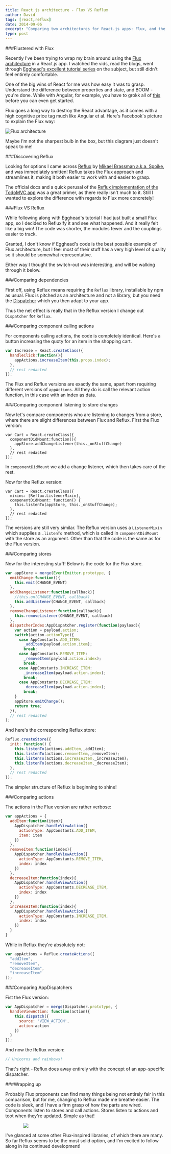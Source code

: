 ```yaml
---
title: React.js architecture - Flux VS Reflux
author: David
tags: [react,reflux]
date: 2014-09-06
excerpt: "Comparing two architectures for React.js apps: Flux, and the Reflux adaption"
type: post
---
```


###Flustered with Flux

Recently I've been trying to wrap my brain around using the [Flux architecture](http://facebook.github.io/react/docs/flux-overview.html) in a React.js app. I watched the vids, read the blogs, went through [Egghead's excellent tutorial series](https://egghead.io/series/react-flux-architecture) on the subject, but still didn't feel entirely comfortable.

One of the big wins of React for me was how easy it was to grasp. Understand the difference between properties and state, and BOOM - you're done. While with Angular, for example, you have to grokk all of [this](https://docs.angularjs.org/guide/concepts) before you can even get started.

Flux goes a long way to destroy the React advantage, as it comes with a high cognitive price tag much like Angular et al. Here's Facebook's picture to explain the Flux way:

![Flux architecture](../../img/flux-diagram.png)

Maybe I'm not the sharpest bulb in the box, but this diagram just doesn't speak to me!

###Discovering Reflux

Looking for options I came across [Reflux](https://github.com/spoike/refluxjs) by [Mikael Brassman a.k.a. Spoike](http://spoike.ghost.io/), and was immediately smitten! Reflux takes the Flux approach and streamlines it, making it both easier to work with and easier to grasp.

The official docs and a quick perusal of the [Reflux implementation of the TodoMVC app](https://github.com/spoike/refluxjs-todo) was a great primer, as there really isn't much to it. Still I wanted to explore the difference with regards to Flux more concretely!

###Flux VS Reflux

While following along with Egghead's tutorial I had just built a small Flux app, so I decided to Refluxify it and see what happened. And it really felt like a big win! The code was shorter, the modules fewer and the couplings easier to track.

Granted, I don't know if Egghead's code is the best possible example of Flux architecture, but I feel most of their stuff has a very high level of quality so it should be somewhat representative.

Either way I thought the switch-out was interesting, and will be walking through it below.

###Comparing dependencies

First off, using Reflux means requiring the `Reflux` library, installable by npm as usual. Flux is pitched as an architecture and not a library, but you need the [Dispatcher](https://github.com/facebook/flux/blob/master/src/Dispatcher.js) which you then adapt to your app. 

Thus the net effect is really that in the Reflux version I change out `Dispatcher` for `Reflux`.

###Comparing component calling actions

For components calling actions, the code is completely identical. Here's a button increasing the quoty for an item in the shopping cart.

```javascript
var Increase = React.createClass({
  handleClick:function(){
    appActions.increaseItem(this.props.index);
  },
  // rest redacted
});
```

The Flux and Reflux versions are exactly the same, apart from requiring different versions of `appActions`. All they do is call the relevant action function, in this case with an index as data.


###Comparing component listening to store changes

Now let's compare components who are listening to changes from a store, where there are slight differences between Flux and Reflux. First the Flux version:

```
var Cart = React.createClass({
  componentDidMount:function(){
    appStore.addChangeListener(this._onStuffChange)
  },
  // rest redacted
});
```

In `componentDidMount` we add a change listener, which then takes care of the rest.

Now for the Reflux version:

```
var Cart = React.createClass({
  mixins: [Reflux.ListenerMixin],
  componentDidMount: function() {
    this.listenTo(appStore, this._onStuffChange);
  },
  // rest redacted
});
```

The versions are still very similar. The Reflux version uses a `ListenerMixin` which supplies a `.listenTo` method, which is called in `componentDidMount` with the store as an argument. Other than that the code is the same as for the Flux version.

###Comparing stores

Now for the interesting stuff! Below is the code for the Flux store.

```javascript
var appStore = merge(EventEmitter.prototype, {
  emitChange:function(){
    this.emit(CHANGE_EVENT)
  },
  addChangeListener:function(callback){
    //this.on(CHANGE_EVENT, callback)
    this.addListener(CHANGE_EVENT, callback)
  },
  removeChangeListener:function(callback){
    this.removeListener(CHANGE_EVENT, callback)
  },
  dispatcherIndex:AppDispatcher.register(function(payload){
    var action = payload.action;
    switch(action.actionType){
      case AppConstants.ADD_ITEM:
        _addItem(payload.action.item);
        break;
      case AppConstants.REMOVE_ITEM:
        _removeItem(payload.action.index);
        break;
      case AppConstants.INCREASE_ITEM:
        _increaseItem(payload.action.index);
        break;
      case AppConstants.DECREASE_ITEM:
        _decreaseItem(payload.action.index);
        break;
    }
    appStore.emitChange();
    return true;
  }),
  // rest redacted
);
```

And here's the corresponding Reflux store:

```javascript
Reflux.createStore({
  init: function() {
    this.listenTo(actions.addItem,_addItem);
    this.listenTo(actions.removeItem,_removeItem);
    this.listenTo(actions.increaseItem,_increaseItem);
    this.listenTo(actions.decreaseItem,_decreaseItem);
  },
  // rest redacted
});
```

The simpler structure of Reflux is beginning to shine!

###Comparing actions

The actions in the Flux version are rather verbose:

```javascript
var appActions = {
  addItem:function(item){
    AppDispatcher.handleViewAction({
      actionType: AppConstants.ADD_ITEM,
      item: item
    })
  },
  removeItem:function(index){
    AppDispatcher.handleViewAction({
      actionType: AppConstants.REMOVE_ITEM,
      index: index
    })
  },
  decreaseItem:function(index){
    AppDispatcher.handleViewAction({
      actionType: AppConstants.DECREASE_ITEM,
      index: index
    })
  },
  increaseItem:function(index){
    AppDispatcher.handleViewAction({
      actionType: AppConstants.INCREASE_ITEM,
      index: index
    })
  }
}
```

While in Reflux they're absolutely not:

```javascript
var appActions = Reflux.createActions([
  "addItem",
  "removeItem",
  "decreaseItem",
  "increaseItem"
]);
```

###Comparing AppDispatchers

Fist the Flux version:

```javascript
var AppDispatcher = merge(Dispatcher.prototype, {
  handleViewAction: function(action){
    this.dispatch({
      source: 'VIEW_ACTION',
      action:action
    })
  }
});
```

And now the Reflux version:

```javascript
// Unicorns and rainbows!
```

That's right - Reflux does away entirely with the concept of an app-specific dispatcher.

###Wrapping up

Probably Flux proponents can find many things being not entirely fair in this comparison, but for me, changing to Reflux made me breathe easier. The code is sleek, and I have a firm grasp of how the parts are wired. Components listen to stores and call actions. Stores listen to actions and toot when they're updated. Simple as that!

<img src='../../img/reflux-flow.jpg' style="margin-left:4em;max-height:300px;" />

I've glanced at some other Flux-inspired libraries, of which there are many. So far Reflux seems to be the most solid option, and I'm excited to follow along in its continued development!